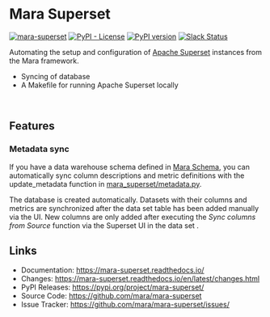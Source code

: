 # Mara Superset

[![mara-superset](https://github.com/mara/mara-superset/actions/workflows/build.yaml/badge.svg)](https://github.com/mara/mara-superset/actions/workflows/build.yaml)
[![PyPI - License](https://img.shields.io/pypi/l/mara-superset.svg)](https://github.com/mara/mara-superset/blob/master/LICENSE)
[![PyPI version](https://badge.fury.io/py/mara-superset.svg)](https://badge.fury.io/py/mara-superset)
[![Slack Status](https://img.shields.io/badge/slack-join_chat-white.svg?logo=slack&style=social)](https://communityinviter.com/apps/mara-users/public-invite)

Automating the setup and configuration of [Apache Superset](https://github.com/apache/superset) instances from the Mara framework.

* Syncing of database
* A Makefile for running Apache Superset locally

&nbsp;

## Features

### Metadata sync

If you have a data warehouse schema defined in [Mara Schema](https://github.com/mara/mara-schema), you can automatically sync column descriptions and metric definitions with the update_metadata function in [mara_superset/metadata.py](mara_superset/metadata.py).

The database is created automatically. Datasets with their columns and metrics are synchronized after the data set table has been added manually via the UI. New columns are only added after executing the *Sync columns from Source* function via the Superset UI in the data set .

## Links

* Documentation: https://mara-superset.readthedocs.io/
* Changes: https://mara-superset.readthedocs.io/en/latest/changes.html
* PyPI Releases: https://pypi.org/project/mara-superset/
* Source Code: https://github.com/mara/mara-superset
* Issue Tracker: https://github.com/mara/mara-superset/issues/
